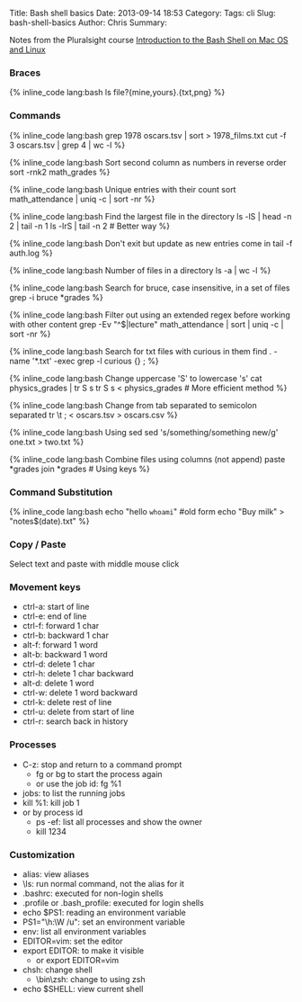Title: Bash shell basics
Date: 2013-09-14 18:53
Category: 
Tags: cli
Slug: bash-shell-basics
Author: Chris
Summary: 

Notes from the Pluralsight course [Introduction to the Bash Shell on Mac OS and Linux](http://pluralsight.com/training/Courses/TableOfContents/introduction-bash-shell-linux-mac-os)

### Braces

{% inline_code lang:bash
ls file?{mine,yours}.{txt,png}
%}

### Commands

{% inline_code lang:bash
grep 1978 oscars.tsv | sort > 1978_films.txt
cut -f 3 oscars.tsv | grep 4 | wc -l
%}

{% inline_code lang:bash Sort second column as numbers in reverse order
sort -rnk2 math_grades
%}

{% inline_code lang:bash Unique entries with their count
sort math_attendance | uniq -c | sort -nr
%}


{% inline_code lang:bash Find the largest file in the directory
ls -lS | head -n 2 | tail -n 1
ls -lrS | tail -n 2 # Better way
%}

{% inline_code lang:bash Don't exit but update as new entries come in
tail -f auth.log
%}

{% inline_code lang:bash Number of files in a directory
ls -a | wc -l
%}

{% inline_code lang:bash Search for bruce, case insensitive, in a set of files
grep -i bruce *grades
%}

{% inline_code lang:bash Filter out using an extended regex before working with other content
grep -Ev "^$|lecture" math_attendance | sort | uniq -c | sort -nr
%}

{% inline_code lang:bash Search for txt files with curious in them
find . -name '*.txt' -exec grep -l curious {} \;
%}

{% inline_code lang:bash Change uppercase 'S' to lowercase 's'
cat physics_grades | tr S s 
tr S s < physics_grades # More efficient method
%}

{% inline_code lang:bash Change from tab separated to semicolon separated
tr \\t \; < oscars.tsv > oscars.csv
%}

{% inline_code lang:bash Using sed
sed 's/something/something new/g' one.txt > two.txt
%}

{% inline_code lang:bash Combine files using columns (not append)
paste *grades
join *grades # Using keys
%}


### Command Substitution

{% inline_code lang:bash
echo "hello `whoami`" #old form
echo "Buy milk" > "notes$(date).txt"
%}

### Copy / Paste

Select text and paste with middle mouse click

### Movement keys

- ctrl-a: start of line
- ctrl-e: end of line
- ctrl-f: forward 1 char
- ctrl-b: backward 1 char
- alt-f: forward 1 word
- alt-b: backward 1 word
- ctrl-d: delete 1 char
- ctrl-h: delete 1 char backward
- alt-d: delete 1 word
- ctrl-w: delete 1 word backward
- ctrl-k: delete rest of line
- ctrl-u: delete from start of line
- ctrl-r: search back in history

### Processes

- C-z: stop and return to a command prompt
	- fg or bg to start the process again
	- or use the job id: fg %1
- jobs: to list the running jobs
- kill %1: kill job 1
- or by process id
	- ps -ef: list all processes and show the owner
	- kill 1234

### Customization

- alias: view aliases
- \ls: run normal command, not the alias for it
- .bashrc: executed for non-login shells
- .profile or .bash_profile: executed for login shells
- echo $PS1: reading an environment variable
- PS1="\h:\W /u": set an environment variable
- env: list all environment variables
- EDITOR=vim: set the editor
- export EDITOR: to make it visible
	- or export EDITOR=vim
- chsh: change shell
	- \bin\zsh: change to using zsh
- echo $SHELL: view current shell


